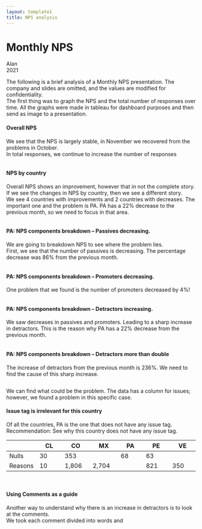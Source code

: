 ```yaml
---
layout: template1
title: NPS analysis
---
```


Monthly NPS
================
Alan<br />
2021<br />

<p>The following is a brief analysis of a Monthly NPS presentation. The company and slides are omitted, and the values are modified for confidentiality.<br />
The first thing was to graph the NPS and the total number of responses over time. All the graphs were made in tableau for dashboard purposes and then send as image to a presentation.</p>

<h4>Overall NPS</h4>
<p>We see that the NPS is largely stable, in November we recovered from the problems in October.<br />
In total responses, we continue to increase the number of responses</p>

<div class="bigcenterimgcontainer">
<img src="img/npstime.jpg" alt style>
</div>

<h4>NPS by country</h4>
<p>Overall NPS shows an improvement, however that in not the complete story. If we see the changes in NPS by country, then we see a different story.<br />
We see 4 countries with improvements and 2 countries with decreases. The important one and the problem is PA. PA has a 22% decrease to the previous month, so we need to focus in that area.</p>

<div class="bigcenterimgcontainer">
<img src="img/npsbycountry.jpg" alt style>
</div>

<h4>PA: NPS components breakdown – Passives decreasing.</h4>
<p>We are going to breakdown NPS to see where the problem lies. <br />
First, we see that the number of passives is decreasing. The percentage decrease was 86% from the previous month.</p>

<div class="bigcenterimgcontainer">
<img src="img/panpspass.jpg" alt style>
</div>

<h4>PA: NPS components breakdown – Promoters decreasing.</h4>

<p>One problem that we found is the number of promoters decreased by 4%!</p>

<div class="bigcenterimgcontainer">
<img src="img/panpsprom.jpg" alt style>
</div>

<h4>PA: NPS components breakdown – Detractors increasing.</h4>

<p>We saw decreases in passives and promoters. Leading to a sharp increase in detractors. This is the reason why PA has a 22% decrease from the previous month.</p>

<div class="bigcenterimgcontainer">
<img src="img/panspdes1.jpg" alt style>
</div>

<h4>PA: NPS components breakdown – Detractors more than double</h4>

<p>The increase of detractors from the previous month is 236%.  We need to find the cause of this sharp increase. </p>

<div class="bigcenterimgcontainer">
<img src="img/panspdes2.jpg" alt style>
</div>

<p>We can find what could be the problem. The data has a column for issues; however, we found a problem in this specific case.  </p>

<h4>Issue tag is irrelevant for this country</h4>

<p>Of all the countries, PA is the one that does not have any issue tag. <br />
Recommendation: See why this country does not have any issue tag.</p>


<table class="tg">
<colgroup>
<col style="width: 80px">
<col style="width: 80px">
<col style="width: 80px">
<col style="width: 80px">
<col style="width: 80px">
<col style="width: 80px">
<col style="width: 80px">
</colgroup>
<thead>
  <tr>
    <th class="tg-0lax"></th>
    <th class="tg-0lax">CL</th>
    <th class="tg-0lax">CO</th>
    <th class="tg-0lax">MX</th>
    <th class="tg-0lax">PA</th>
    <th class="tg-0lax">PE</th>
    <th class="tg-0lax">VE</th>
  </tr>
</thead>
<tbody>
  <tr>
    <td class="tg-9s94">Nulls</td>
    <td class="tg-pb6s">30</td>
    <td class="tg-pb6s">353</td>
    <td class="tg-0lax"></td>
    <td class="tg-i99s">68</td>
    <td class="tg-pb6s">63</td>
    <td class="tg-0lax"></td>
  </tr>
  <tr>
    <td class="tg-9s94">Reasons</td>
    <td class="tg-pb6s">10</td>
    <td class="tg-pb6s">1,806</td>
    <td class="tg-pb6s">2,704</td>
    <td class="tg-0lax"></td>
    <td class="tg-pb6s">821</td>
    <td class="tg-pb6s">350</td>
  </tr>
</tbody>
</table>
<br/>

<h4>Using Comments as a guide</h4>

<p>Another way to understand why there is an increase in detractors is to look at the comments. <br />
We took each comment divided into words and 

<div class="bigcenterimgcontainer">
<img src="img/wordcom.jpg" alt style>
</div>

